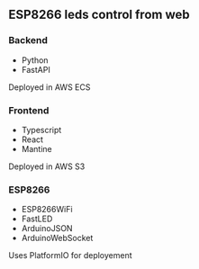 ## ESP8266 leds control from web

### Backend

- Python
- FastAPI

Deployed in AWS ECS

### Frontend

- Typescript
- React
- Mantine

Deployed in AWS S3

### ESP8266

- ESP8266WiFi
- FastLED
- ArduinoJSON
- ArduinoWebSocket

Uses PlatformIO for deployement